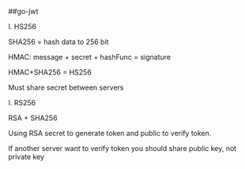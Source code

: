 ##go-jwt

I. HS256

  SHA256 = hash data to 256 bit

  HMAC: message + secret + hashFunc = signature

  HMAC+SHA256 = HS256

  Must share secret between servers

I. RS256 

RSA + SHA256

Using RSA secret to generate token and public to verify token.

If another server want to verify token you should share public key, not private key

